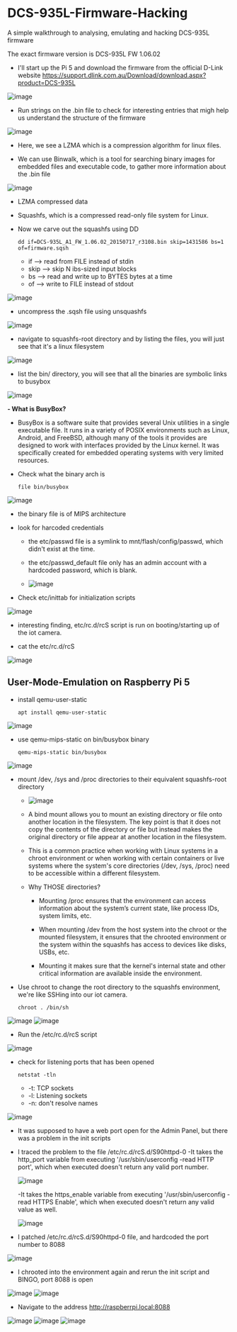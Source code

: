 # DCS-935L-Firmware-Hacking
A simple walkthrough to analysing, emulating and hacking DCS-935L firmware

The exact firmware version is DCS-935L FW 1.06.02

- I'll start up the Pi 5 and download the firmware from the official D-Link website https://support.dlink.com.au/Download/download.aspx?product=DCS-935L

![image](https://github.com/user-attachments/assets/aa7827ba-2246-4ea1-9376-1fa706af3034)

- Run strings on the .bin file to check for interesting entries that migh help us understand the structure of the firmware

![image](https://github.com/user-attachments/assets/59688f78-8197-4592-8a9c-0c568359bb20)

- Here, we see a LZMA which is a compression algorithm for linux files.

- We can use Binwalk, which is a tool for searching binary images for embedded files and executable code, to gather more information about the .bin file

![image](https://github.com/user-attachments/assets/ac9ee776-bbae-4669-8893-7a7952d8b88c)

  - LZMA compressed data
  - Squashfs, which is a compressed read-only file system for Linux.

- Now we carve out the squashfs using DD

      dd if=DCS-935L_A1_FW_1.06.02_20150717_r3108.bin skip=1431586 bs=1 of=firmware.sqsh

    - if --> read from FILE instead of stdin
    - skip --> skip N ibs-sized input blocks
    - bs --> read and write up to BYTES bytes at a time
    - of --> write to FILE instead of stdout
      
![image](https://github.com/user-attachments/assets/48c55b8e-be23-4a8b-8a25-5e73e0dccdee)

- uncompress the .sqsh file using unsquashfs
  
![image](https://github.com/user-attachments/assets/c6cc1f26-778a-4d8e-a29e-53fb72db7fd6)

- navigate to squashfs-root directory and by listing the files, you will just see that it's a linux filesystem
  
![image](https://github.com/user-attachments/assets/a33b1267-332c-41b7-96f8-07a827da2c97)

- list the bin/ directory, you will see that all the binaries are symbolic links to busybox
  
![image](https://github.com/user-attachments/assets/150a5332-a619-4843-b61c-5ebca6990ee2)

**- What is BusyBox?**
  - BusyBox is a software suite that provides several Unix utilities in a single executable file. It runs in a variety of POSIX environments such as Linux, Android, and FreeBSD, although many of the tools it provides are designed to work with interfaces provided by the Linux kernel. It was specifically created for embedded operating systems with very limited resources.

- Check what the binary arch is

      file bin/busybox
  
![image](https://github.com/user-attachments/assets/9cf9727f-4a4b-4743-9f7c-f8fbafc8c88d)
  
  - the binary file is of MIPS architecture

- look for harcoded credentials
  - the etc/passwd file is a symlink to mnt/flash/config/passwd, which didn't exist at the time.
  - the etc/passwd_default file only has an admin account with a hardcoded password, which is blank.
    
  - ![image](https://github.com/user-attachments/assets/a496bf0d-cd91-4e85-8c48-d1f453a48854)

- Check etc/inittab for initialization scripts
  
![image](https://github.com/user-attachments/assets/b8a13bb9-a667-4f4b-81a7-2f33d52ca3a3)

  - interesting finding, etc/rc.d/rcS script is run on booting/starting up of the iot camera.

- cat the etc/rc.d/rcS
  
![image](https://github.com/user-attachments/assets/49334169-b467-4c7f-a4f6-1aab6ae7d9f2)


## User-Mode-Emulation on Raspberry Pi 5

- install qemu-user-static

      apt install qemu-user-static
  
![image](https://github.com/user-attachments/assets/8e9dbe13-fcc9-406e-b127-444c6478b520)

- use qemu-mips-static on bin/busybox binary

      qemu-mips-static bin/busybox
  
![image](https://github.com/user-attachments/assets/0df5801e-90fd-4ad9-8174-4c0a71db9913)

- mount /dev, /sys and /proc directories to their equivalent squashfs-root directory
  
  - ![image](https://github.com/user-attachments/assets/1d60bfd6-0c90-4fc0-9c93-d0f3c3dddee5)
    
  - A bind mount allows you to mount an existing directory or file onto another location in the filesystem. The key point is that it does not copy the contents of the directory or file but instead makes the original directory or file appear at another location in the filesystem.
    
  - This is a common practice when working with Linux systems in a chroot environment or when working with certain containers or live systems where the system's core directories (/dev, /sys, /proc) need to be accessible within a different filesystem.
    
  - Why THOSE directories?
    - Mounting /proc ensures that the environment can access information about the system’s current state, like process IDs, system limits, etc.
      
    - When mounting /dev from the host system into the chroot or the mounted filesystem, it ensures that the chrooted environment or the system within the squashfs has access to devices like disks, USBs, etc.
      
    - Mounting it makes sure that the kernel's internal state and other critical information are available inside the environment.

- Use chroot to change the root directory to the squashfs environment, we're like SSHing into our iot camera.

      chroot . /bin/sh

![image](https://github.com/user-attachments/assets/5dcd5e63-92c0-46b3-b278-b40665f432e7)
![image](https://github.com/user-attachments/assets/d487372b-9195-4f4b-9c76-553fc48f1047)

- Run the /etc/rc.d/rcS script

![image](https://github.com/user-attachments/assets/de863591-d5b4-48d3-a39a-4d3af5d39716)

- check for listening ports that has been opened

      netstat -tln
  - -t: TCP sockets
  - -l: Listening sockets
  - -n: don't resolve names

![image](https://github.com/user-attachments/assets/103d2550-1fcc-4b6f-8962-b8b795c2202e)

- It was supposed to have a web port open for the Admin Panel, but there was a problem in the init scripts
- I traced the problem to the file /etc/rc.d/rcS.d/S90httpd-0
  -It takes the http_port variable from executing '/usr/sbin/userconfig -read HTTP port', which when executed doesn't return any valid port number.
  
  ![image](https://github.com/user-attachments/assets/120cb2ce-e2b8-4fce-b8ba-415261169383)

  -It takes the https_enable variable from executing '/usr/sbin/userconfig -read HTTPS Enable', which when executed doesn't return any valid value as well.

  ![image](https://github.com/user-attachments/assets/c0fa56b0-0d85-4d88-a530-56a8b0b93bfd)

- I patched /etc/rc.d/rcS.d/S90httpd-0 file, and hardcoded the port number to 8088

![image](https://github.com/user-attachments/assets/ac0e5a12-fca1-4a46-8cd2-bffb19d66f3a)

- I chrooted into the environment again and rerun the init script and BINGO, port 8088 is open
  
![image](https://github.com/user-attachments/assets/6528ac6e-d2e9-4c52-adae-7d50622ecbfe)
![image](https://github.com/user-attachments/assets/9f565511-36a2-4ea3-a2bc-5e3249738b95)


- Navigate to the address http://raspberrpi.local:8088
  
![image](https://github.com/user-attachments/assets/1222ca68-81dd-4cc7-aa96-78d082b89ed2)
![image](https://github.com/user-attachments/assets/60879c47-b52e-45e1-9f5d-6aa0df7f1d43)
![image](https://github.com/user-attachments/assets/9eb38a93-58c0-436b-8dd9-bb4848e7e1d5)




  

